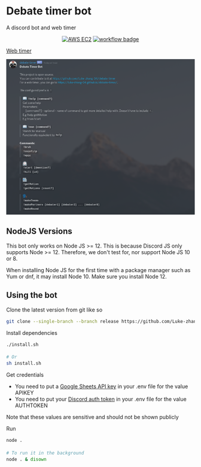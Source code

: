 # Debate timer bot

A discord bot and web timer

<p align="center">
    <a href="https://aws.amazon.com/"><img src="https://img.shields.io/badge/Runs%20on-AWS%20EC2-orange?style=for-the-badge&logo=amazon-aws&logoColor=orange" alt="AWS EC2"/></a>
    <a href="https://github.com/Luke-zhang-04/debate-timer/actions"><img src="https://img.shields.io/github/workflow/status/luke-zhang-04/debate-timer/Node.js%20CI?label=Build%20and%20Tests&logo=Github" alt="workflow badge"/></a>
</p>

[Web timer](https://luke-zhang-04.github.io/debate-timer/)

![Screenshot](./assets/screenshot.png)

## NodeJS Versions
This bot only works on Node JS >= 12. This is because Discord JS only supports Node >= 12. Therefore, we don't test for, nor support Node JS 10 or 8.

When installing Node JS for the first time with a package manager such as Yum or dnf, it may install Node 10. Make sure you install Node 12.

## Using the bot

Clone the latest version from git like so
```bash
git clone --single-branch --branch release https://github.com/Luke-zhang-04/debate-timer.git && cd debate-timer
```

Install dependencies
```bash
./install.sh

# Or
sh install.sh
```

Get credentials
- You need to put a [Google Sheets API key](https://developers.google.com/sheets/api/quickstart/js#step_1_turn_on_the) in your .env file for the value APIKEY
- You need to put your [Discord auth token](https://github.com/Tyrrrz/DiscordChatExporter/wiki/Obtaining-Token-and-Channel-IDs) in your .env file for the value AUTHTOKEN

Note that these values are sensitive and should not be shown publicly

Run
```bash
node .

# To run it in the background
node . & disown
```

